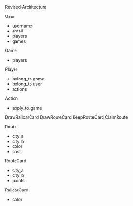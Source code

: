 Revised Architecture

User
  - username
  - email
  - players
  - games

Game
  - players

Player
  - belong_to game
  - belong_to user
  - actions

Action
  - apply_to_game

  DrawRailcarCard
  DrawRouteCard
  KeepRouteCard
  ClaimRoute

Route
  - city_a
  - city_b
  - color
  - cost

RouteCard
  - city_a
  - city_b
  - points

RailcarCard
  - color